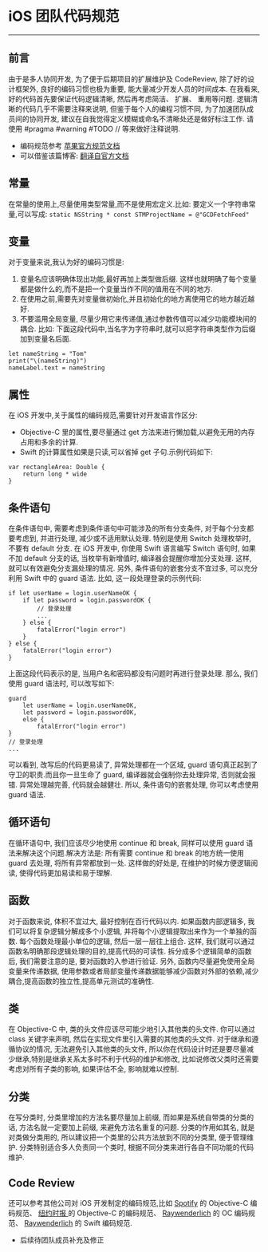 #                       **iOS 团队代码规范**
* * * * * * * * * * * * * * * * * * * * * * * * * * * * * * * * * * * * * * * * * * * * * * * * * * * * * * * * * * * * * * * * * * * *
## 前言
由于是多人协同开发, 为了便于后期项目的扩展维护及 CodeReview, 除了好的设计框架外, 良好的编码习惯也极为重要, 能大量减少开发人员的时间成本. 在我看来, 好的代码首先要保证代码逻辑清晰, 然后再考虑简洁、 扩展、 重用等问题. 逻辑清晰的代码几乎不需要注释来说明, 但鉴于每个人的编程习惯不同, 为了加速团队成员间的协同开发, 建议在自我觉得定义模糊或命名不清晰处还是做好标注工作. 请使用 #pragma #warning #TODO // 等来做好注释说明.

* 编码规范参考 [苹果官方规范文档 ](https://developer.apple.com/library/archive/documentation/Cocoa/Conceptual/CodingGuidelines/CodingGuidelines.html#//apple_ref/doc/uid/10000146-SW1)
* 可以借鉴该篇博客: [翻译自官方文档 ](https://www.jianshu.com/p/e399e023d049)

## 常量
 在常量的使用上,尽量使用类型常量,而不是使用宏定义.比如: 要定义一个字符串常量,可以写成:
`static NSString * const STMProjectName = @"GCDFetchFeed"`

## 变量
对于变量来说,我认为好的编码习惯是:
1. 变量名应该明确体现出功能,最好再加上类型做后缀.
这样也就明确了每个变量都是做什么的,而不是把一个变量当作不同的值用在不同的地方.
2. 在使用之前,需要先对变量做初始化,并且初始化的地方离使用它的地方越近越好.
3. 不要滥用全局变量, 尽量少用它来传递值,通过参数传值可以减少功能模块间的耦合.
比如: 下面这段代码中,当名字为字符串时,就可以把字符串类型作为后缀加到变量名后面.
```
let nameString = "Tom"
print("\(nameString)")
nameLabel.text = nameString
```

## 属性
在 iOS 开发中,关于属性的编码规范,需要针对开发语言作区分:
* Objective-C 里的属性,要尽量通过 get 方法来进行懒加载,以避免无用的内存占用和多余的计算.
* Swift 的计算属性如果是只读,可以省掉 get 子句.示例代码如下:
```
var rectangleArea: Double {
	return long * wide
}
```

## 条件语句
在条件语句中, 需要考虑到条件语句中可能涉及的所有分支条件, 对于每个分支都要考虑到, 并进行处理, 减少或不适用默认处理. 特别是使用 Switch 处理枚举时, 不要有 default 分支.
在 iOS 开发中, 你使用 Swift 语言编写 Switch 语句时, 如果不加 default 分支的话, 当枚举有新增值时, 编译器会提醒你增加分支处理. 这样, 就可以有效避免分支漏处理的情况.
另外, 条件语句的嵌套分支不宜过多, 可以充分利用 Swift 中的 guard 语法. 比如, 这一段处理登录的示例代码:
```
if let userName = login.userNameOK {
	if let password = login.passwordOK {
		// 登录处理
		...
    } else {
    	fatalError("login error")
	}
} else {
	fatalError("login error")
}
```
上面这段代码表示的是, 当用户名和密码都没有问题时再进行登录处理. 那么, 我们使用 guard 语法时, 可以改写如下:
```
guard
	let userName = login.userNameOK,
	let password = login.passwordOK,
	else {
		fatalError("login error")
}
// 登录处理
...
```

可以看到, 改写后的代码更易读了, 异常处理都在一个区域, guard 语句真正起到了守卫的职责.而且你一旦生命了 guard, 编译器就会强制你去处理异常, 否则就会报错. 异常处理越完善, 代码就会越健壮. 所以, 条件语句的嵌套处理, 你可以考虑使用 guard 语法.

## 循环语句
在循环语句中, 我们应该尽少地使用 continue 和 break, 同样可以使用 guard 语法来解决这个问题.解决方法是: 所有需要 continue 和 break 的地方统一使用 guard 去处理, 将所有异常都放到一处. 这样做的好处是, 在维护的时候方便逻辑阅读, 使得代码更加易读和易于理解.

## 函数
对于函数来说, 体积不宜过大, 最好控制在百行代码以内. 如果函数内部逻辑多, 我们可以将复杂逻辑分解成多个小逻辑, 并将每个小逻辑提取出来作为一个单独的函数. 每个函数处理最小单位的逻辑, 然后一层一层往上组合.
这样, 我们就可以通过函数名明确那段逻辑处理的目的,提高代码的可读性.
拆分成多个逻辑简单的函数后, 我们需要注意的是, 要对函数的入参进行验证.
另外, 函数内尽量避免使用全局变量来传递数据, 使用参数或者局部变量传递数据能够减少函数对外部的依赖,减少耦合,提高函数的独立性,提高单元测试的准确性.

## 类
在 Objective-C 中, 类的头文件应该尽可能少地引入其他类的头文件. 你可以通过 class 关键字来声明, 然后在实现文件里引入需要的其他类的头文件.
对于继承和遵循协议的情况, 无法避免引入其他类的头文件, 所以你在代码设计时还是要尽量减少继承,特别是继承关系太多时不利于代码的维护和修改, 比如说修改父类时还需要考虑对所有子类的影响, 如果评估不全, 影响就难以控制.

## 分类
在写分类时, 分类里增加的方法名要尽量加上前缀, 而如果是系统自带类的分类的话, 方法名就一定要加上前缀, 来避免方法名重复的问题.
分类的作用如其名, 就是对类做分类用的, 所以建议把一个类里的公共方法放到不同的分类里, 便于管理维护. 分类特别适合多人负责同一个类时, 根据不同分类来进行各自不同功能的代码维护.

## Code Review
还可以参考其他公司对 iOS 开发制定的编码规范,比如 [Spotify](https://github.com/spotify/ios-style) 的 Objective-C 编码规范、 [纽约时报 ](https://github.com/NYTimes/objective-c-style-guide) 的 Objective-C 的编码规范、 [Raywenderlich](https://github.com/raywenderlich/objective-c-style-guide) 的 OC 编码规范、 [Raywenderlich](https://github.com/raywenderlich/swift-style-guide) 的 Swift 编码规范.

* 后续待团队成员补充及修正
